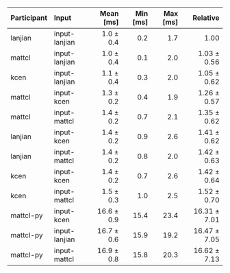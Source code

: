 | Participant | Input | Mean [ms] | Min [ms] | Max [ms] | Relative |
|:---|:---|---:|---:|---:|---:|
| lanjian | input-lanjian | 1.0 ± 0.4 | 0.2 | 1.7 | 1.00 |
| mattcl | input-lanjian | 1.0 ± 0.4 | 0.1 | 2.0 | 1.03 ± 0.56 |
| kcen | input-lanjian | 1.1 ± 0.4 | 0.3 | 2.0 | 1.05 ± 0.62 |
| mattcl | input-kcen | 1.3 ± 0.2 | 0.4 | 1.9 | 1.26 ± 0.57 |
| mattcl | input-mattcl | 1.4 ± 0.2 | 0.7 | 2.1 | 1.35 ± 0.62 |
| lanjian | input-kcen | 1.4 ± 0.2 | 0.9 | 2.6 | 1.41 ± 0.62 |
| lanjian | input-mattcl | 1.4 ± 0.2 | 0.8 | 2.0 | 1.42 ± 0.63 |
| kcen | input-kcen | 1.4 ± 0.2 | 0.7 | 2.6 | 1.42 ± 0.64 |
| kcen | input-mattcl | 1.5 ± 0.3 | 1.0 | 2.5 | 1.52 ± 0.70 |
| mattcl-py | input-kcen | 16.6 ± 0.9 | 15.4 | 23.4 | 16.31 ± 7.01 |
| mattcl-py | input-lanjian | 16.7 ± 0.6 | 15.9 | 19.2 | 16.47 ± 7.05 |
| mattcl-py | input-mattcl | 16.9 ± 0.8 | 15.8 | 20.3 | 16.62 ± 7.13 |
